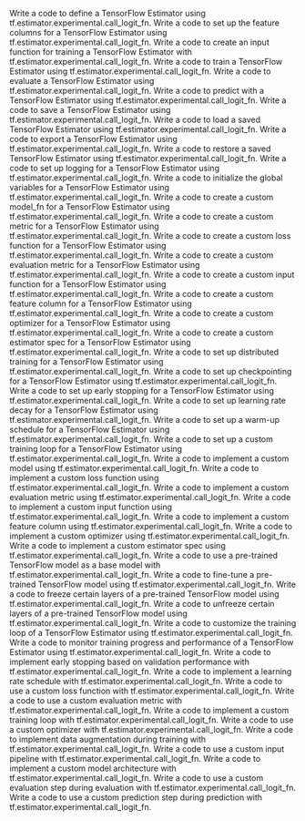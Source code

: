 Write a code to define a TensorFlow Estimator using tf.estimator.experimental.call_logit_fn.
Write a code to set up the feature columns for a TensorFlow Estimator using tf.estimator.experimental.call_logit_fn.
Write a code to create an input function for training a TensorFlow Estimator with tf.estimator.experimental.call_logit_fn.
Write a code to train a TensorFlow Estimator using tf.estimator.experimental.call_logit_fn.
Write a code to evaluate a TensorFlow Estimator using tf.estimator.experimental.call_logit_fn.
Write a code to predict with a TensorFlow Estimator using tf.estimator.experimental.call_logit_fn.
Write a code to save a TensorFlow Estimator using tf.estimator.experimental.call_logit_fn.
Write a code to load a saved TensorFlow Estimator using tf.estimator.experimental.call_logit_fn.
Write a code to export a TensorFlow Estimator using tf.estimator.experimental.call_logit_fn.
Write a code to restore a saved TensorFlow Estimator using tf.estimator.experimental.call_logit_fn.
Write a code to set up logging for a TensorFlow Estimator using tf.estimator.experimental.call_logit_fn.
Write a code to initialize the global variables for a TensorFlow Estimator using tf.estimator.experimental.call_logit_fn.
Write a code to create a custom model_fn for a TensorFlow Estimator using tf.estimator.experimental.call_logit_fn.
Write a code to create a custom metric for a TensorFlow Estimator using tf.estimator.experimental.call_logit_fn.
Write a code to create a custom loss function for a TensorFlow Estimator using tf.estimator.experimental.call_logit_fn.
Write a code to create a custom evaluation metric for a TensorFlow Estimator using tf.estimator.experimental.call_logit_fn.
Write a code to create a custom input function for a TensorFlow Estimator using tf.estimator.experimental.call_logit_fn.
Write a code to create a custom feature column for a TensorFlow Estimator using tf.estimator.experimental.call_logit_fn.
Write a code to create a custom optimizer for a TensorFlow Estimator using tf.estimator.experimental.call_logit_fn.
Write a code to create a custom estimator spec for a TensorFlow Estimator using tf.estimator.experimental.call_logit_fn.
Write a code to set up distributed training for a TensorFlow Estimator using tf.estimator.experimental.call_logit_fn.
Write a code to set up checkpointing for a TensorFlow Estimator using tf.estimator.experimental.call_logit_fn.
Write a code to set up early stopping for a TensorFlow Estimator using tf.estimator.experimental.call_logit_fn.
Write a code to set up learning rate decay for a TensorFlow Estimator using tf.estimator.experimental.call_logit_fn.
Write a code to set up a warm-up schedule for a TensorFlow Estimator using tf.estimator.experimental.call_logit_fn.
Write a code to set up a custom training loop for a TensorFlow Estimator using tf.estimator.experimental.call_logit_fn.
Write a code to implement a custom model using tf.estimator.experimental.call_logit_fn.
Write a code to implement a custom loss function using tf.estimator.experimental.call_logit_fn.
Write a code to implement a custom evaluation metric using tf.estimator.experimental.call_logit_fn.
Write a code to implement a custom input function using tf.estimator.experimental.call_logit_fn.
Write a code to implement a custom feature column using tf.estimator.experimental.call_logit_fn.
Write a code to implement a custom optimizer using tf.estimator.experimental.call_logit_fn.
Write a code to implement a custom estimator spec using tf.estimator.experimental.call_logit_fn.
Write a code to use a pre-trained TensorFlow model as a base model with tf.estimator.experimental.call_logit_fn.
Write a code to fine-tune a pre-trained TensorFlow model using tf.estimator.experimental.call_logit_fn.
Write a code to freeze certain layers of a pre-trained TensorFlow model using tf.estimator.experimental.call_logit_fn.
Write a code to unfreeze certain layers of a pre-trained TensorFlow model using tf.estimator.experimental.call_logit_fn.
Write a code to customize the training loop of a TensorFlow Estimator using tf.estimator.experimental.call_logit_fn.
Write a code to monitor training progress and performance of a TensorFlow Estimator using tf.estimator.experimental.call_logit_fn.
Write a code to implement early stopping based on validation performance with tf.estimator.experimental.call_logit_fn.
Write a code to implement a learning rate schedule with tf.estimator.experimental.call_logit_fn.
Write a code to use a custom loss function with tf.estimator.experimental.call_logit_fn.
Write a code to use a custom evaluation metric with tf.estimator.experimental.call_logit_fn.
Write a code to implement a custom training loop with tf.estimator.experimental.call_logit_fn.
Write a code to use a custom optimizer with tf.estimator.experimental.call_logit_fn.
Write a code to implement data augmentation during training with tf.estimator.experimental.call_logit_fn.
Write a code to use a custom input pipeline with tf.estimator.experimental.call_logit_fn.
Write a code to implement a custom model architecture with tf.estimator.experimental.call_logit_fn.
Write a code to use a custom evaluation step during evaluation with tf.estimator.experimental.call_logit_fn.
Write a code to use a custom prediction step during prediction with tf.estimator.experimental.call_logit_fn.